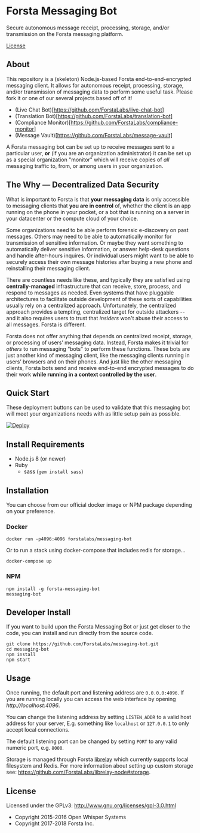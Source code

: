 Forsta Messaging Bot
========
Secure autonomous message receipt, processing, storage, and/or transmission on the Forsta messaging platform.

[License](https://github.com/ForstaLabs/messaging-bot/blob/master/LICENSE)


About
-------
This repository is a (skeleton) Node.js-based Forsta end-to-end-encrypted messaging client.
It allows for autonomous receipt, processing, storage, and/or transmission of messaging 
data to perform some useful task. Please fork it or one of our several projects based 
off of it!

 * (Live Chat Bot)[https://github.com/ForstaLabs/live-chat-bot]
 * (Translation Bot)[https://github.com/ForstaLabs/translation-bot]
 * (Compliance Monitor)[https://github.com/ForstaLabs/compliance-monitor]
 * (Message Vault)[https://github.com/ForstaLabs/message-vault]

A Forsta messaging bot can be set up to receive messages sent to a particular user, 
**or** (if you are an organization administrator) it can be set up as a special 
organization "monitor" which will receive copies of *all* messaging traffic to, from, 
or among users in your organization.

The Why &mdash; Decentralized Data Security
--------

What is important to Forsta is that **your messaging data** is only accessible to messaging 
clients that **you are in control** of, whether the client is an app running on 
the phone in your pocket, or a bot that is running on a server in your
datacenter or the compute cloud of your choice. 

Some organizations need to be able perform forensic e-discovery on past 
messages. Others may need to be able to automatically monitor for 
transmission of sensitive information. Or maybe they want something to 
automatically deliver sensitive information, or answer 
help-desk questions and handle after-hours inquires. Or individual users 
might want to be able to securely access their own message histories after 
buying a new phone and reinstalling their messaging client.

There are countless needs like these, and typically they are satisfied using 
**centrally-managed** infrastructure that can receive, store, process, and respond 
to messages as needed. Even systems that have pluggable architectures 
to facilitate outside development of these sorts of capabilities usually rely on a 
centralized approach. Unfortunately, the centralized approach provides a 
tempting, centralized target for outside 
attackers -- and it also requires users to trust that *insiders* won't abuse 
their access to all messages. Forsta is different.

Forsta does not offer anything that depends on centralized receipt, storage, or 
processing of users’ messaging data.  Instead, Forsta makes it trivial for 
*others* to run messaging “bots” to perform these functions. These bots are just 
another kind of messaging client, like the messaging clients running in users’ 
browsers and on their phones. And just like the other messaging clients, Forsta 
bots send and receive end-to-end encrypted messages to do their work **while 
running in a context controlled by the user**.


Quick Start
--------
These deployment buttons can be used to validate that this messaging bot
will meet your organizations needs with as little setup pain as possible.  

[![Deploy](https://www.herokucdn.com/deploy/button.svg)](https://heroku.com/deploy?template=https://github.com/ForstaLabs/messaging-bot)

Install Requirements
--------
 * Node.js 8 (or newer)
 * Ruby
   * sass (`gem install sass`)
   

Installation
--------
You can choose from our official docker image or NPM package depending on your
preference.

### Docker
    docker run -p4096:4096 forstalabs/messaging-bot

Or to run a stack using docker-compose that includes redis for storage...

    docker-compose up

### NPM
    npm install -g forsta-messaging-bot
    messaging-bot


Developer Install
--------
If you want to build upon the Forsta Messaging Bot or just get closer to the code, 
you can install and run directly from the source code.

    git clone https://github.com/ForstaLabs/messaging-bot.git
    cd messaging-bot
    npm install
    npm start


Usage
--------
Once running, the default port and listening address are `0.0.0.0:4096`.  If
you are running locally you can access the web interface by opening
*http://localhost:4096*.

You can change the listening address by setting `LISTEN_ADDR` to a valid host
address for your server, E.g. something like `localhost` or `127.0.0.1` to only
accept local connections.

The default listening port can be changed by setting `PORT` to any valid
numeric port, e.g. `8000`.

Storage is managed through Forsta
[librelay](https://github.com/ForstaLabs/librelay-node) which currently
supports local filesystem and Redis.  For more information about setting
up custom storage see: https://github.com/ForstaLabs/librelay-node#storage.


License
--------
Licensed under the GPLv3: http://www.gnu.org/licenses/gpl-3.0.html

* Copyright 2015-2016 Open Whisper Systems
* Copyright 2017-2018 Forsta Inc.
